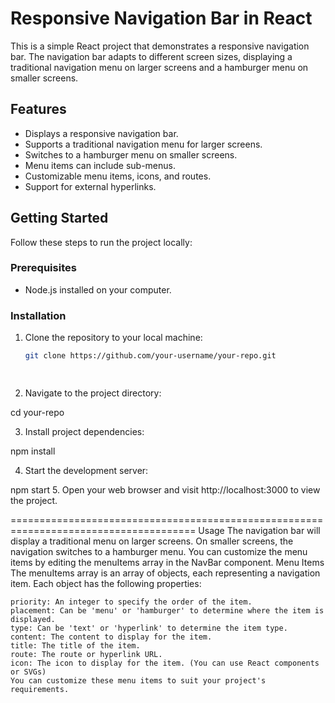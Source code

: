 # Responsive Navigation Bar in React

This is a simple React project that demonstrates a responsive navigation bar. The navigation bar adapts to different screen sizes, displaying a traditional navigation menu on larger screens and a hamburger menu on smaller screens.

## Features

- Displays a responsive navigation bar.
- Supports a traditional navigation menu for larger screens.
- Switches to a hamburger menu on smaller screens.
- Menu items can include sub-menus.
- Customizable menu items, icons, and routes.
- Support for external hyperlinks.

## Getting Started

Follow these steps to run the project locally:

### Prerequisites

- Node.js installed on your computer.

### Installation

1. Clone the repository to your local machine:

   ```bash
   git clone https://github.com/your-username/your-repo.git

 
2. Navigate to the project directory:

  cd your-repo


3. Install project dependencies:

  npm install

4. Start the development server:

  npm start
5. Open your web browser and visit http://localhost:3000 to view the project.



======================================================================================
Usage
    The navigation bar will display a traditional menu on larger screens.
    On smaller screens, the navigation switches to a hamburger menu.
    You can customize the menu items by editing the menuItems array in the NavBar component.
    Menu Items
    The menuItems array is an array of objects, each representing a navigation item. Each object has the following properties:

    priority: An integer to specify the order of the item.
    placement: Can be 'menu' or 'hamburger' to determine where the item is displayed.
    type: Can be 'text' or 'hyperlink' to determine the item type.
    content: The content to display for the item.
    title: The title of the item.
    route: The route or hyperlink URL.
    icon: The icon to display for the item. (You can use React components or SVGs)
    You can customize these menu items to suit your project's requirements.

  


